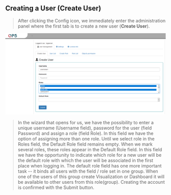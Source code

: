Creating a User (Create User)
-----------------------------

> After clicking the Config icon, we immediately enter the
> administration panel where the first tab is to create a new user
> (**Create User**).

![](./media/media/image52.png)

> In the wizard that opens for us, we have the possibility to enter a
> unique username (Username field), password for the user (field
> Password) and assign a role (field Role). In this field we have the
> option of assigning more than one role. Until we select role in the
> Roles field, the Default Role field remains empty. When we mark
> several roles, these roles appear in the Default Role field. In this
> field we have the opportunity to indicate which role for a new user
> will be the default role with which the user will be associated in the
> first place when logging in. The default role field has one more
> important task -- it binds all users with the field / role set in one
> group. When one of the users of this group create Visualization or
> Dashboard it will be available to other users from this role(group).
> Creating the account is confirmed with the Submit button.
